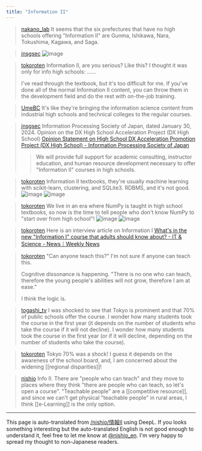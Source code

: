 ```yaml
---
title: "Information II"
---
```


> [nakano_lab](https://twitter.com/nakano_lab/status/1756146272610943425) It seems that the six prefectures that have no high schools offering "Information II" are Gunma, Ishikawa, Nara, Tokushima, Kagawa, and Saga.

> [jnsgsec](https://twitter.com/jnsgsec/status/1757776175802601746/photo/1)
>  ![image](https://pbs.twimg.com/media/GGTf-6wbYAAnYQd?format=jpg&name=medium#.png)

> [tokoroten](https://twitter.com/tokoroten/status/1757776175802601746/photo/1) Information II, are you serious? Like this?
>  I thought it was only for info high schools: ......
>
>  I've read through the textbook, but it's too difficult for me.
>  If you've done all of the normal Information II content, you can throw them in the development field and do the rest with on-the-job training.

> [UmeBC](https://twitter.com/UmeBC/status/1757934987192713342) It's like they're bringing the information science content from industrial high schools and technical colleges to the regular courses.

> [jnsgsec](https://twitter.com/jnsgsec/status/1757793721704427972) Information Processing Society of Japan, dated January 30, 2024.
>  Opinion on the DX High School Acceleration Project (DX High School)
>  [Opinion Statement on High School DX Acceleration Promotion Project (DX High School) - Information Processing Society of Japan](https://www.ipsj.or.jp/release/iken20240130.html)
>  >We will provide full support for academic consulting, instructor education, and human resource development necessary to offer "Information II" courses in high schools.

> [tokoroten](https://twitter.com/tokoroten/status/1757797075633475735/photo/1) Information II textbooks, they're usually machine learning with scikit-learn, clustering, and SQLite3. RDBMS, and it's not good.
>  ![image](https://pbs.twimg.com/media/GGTzHM0asAABHlJ?format=jpg&name=medium#.png) ![image](https://pbs.twimg.com/media/GGTzHPubQAASx60?format=jpg&name=medium#.png)

> [tokoroten](https://twitter.com/tokoroten/status/1757799137150697948) We live in an era where NumPy is taught in high school textbooks, so now is the time to tell people who don't know NumPy to "start over from high school"!
>  ![image](https://pbs.twimg.com/media/GGT0__EbgAAz4Qr?format=jpg&name=medium#.png) ![image](https://pbs.twimg.com/media/GGT0__SaIAAa7W1?format=jpg&name=medium#.png)

> [tokoroten](https://twitter.com/tokoroten/status/1757927156611707105) Here is an interview article on Information I
>  [What's in the new "Information I" course that adults should know about? - IT & Science - News｜Weekly News](https://wpb.shueisha.co.jp/news/technology/2024/02/13/122236/)


> [tokoroten](https://twitter.com/tokoroten/status/1757918354747310299) "Can anyone teach this?" I'm not sure if anyone can teach this.
>
>  Cognitive dissonance is happening.
>  "There is no one who can teach, therefore the young people's abilities will not grow, therefore I am at ease."
>
>  I think the logic is.

> [togashi_tv](https://twitter.com/togashi_tv/status/1757925848320221394) I was shocked to see that Tokyo is prominent and that 70% of public schools offer the course. I wonder how many students took the course in the first year (it depends on the number of students who take the course if it will not decline). I wonder how many students took the course in the first year (or if it will decline, depending on the number of students who take the course).

> [tokoroten](https://twitter.com/tokoroten/status/1757926390849221080) Tokyo 70% was a shock!
>  I guess it depends on the awareness of the school board, and,
>  I am concerned about the widening [[regional disparities]]!

> [nishio](https://twitter.com/nishio/status/1757968081950052832) Info II. There are "people who can teach" and they move to places where they think "there are people who can teach, so let's open a course".
>  "Teachable people" are a [[competitive resource]], and since we can't get physical "teachable people" in rural areas, I think [[e-Learning]] is the only option.

---
This page is auto-translated from [/nishio/情報II](https://scrapbox.io/nishio/情報II) using DeepL. If you looks something interesting but the auto-translated English is not good enough to understand it, feel free to let me know at [@nishio_en](https://twitter.com/nishio_en). I'm very happy to spread my thought to non-Japanese readers.